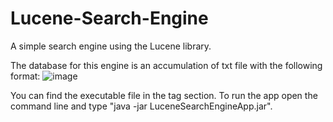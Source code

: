 # Lucene-Search-Engine

A simple search engine using the Lucene library.

The database for this engine is an accumulation of txt file with the following format:
![image](https://user-images.githubusercontent.com/31012236/177048647-a8de286e-ce78-4ecf-ac3a-791ae39f4a4e.png)

You can find the executable file in the tag section.
To run the app open the command line and
type "java -jar LuceneSearchEngineApp.jar".



